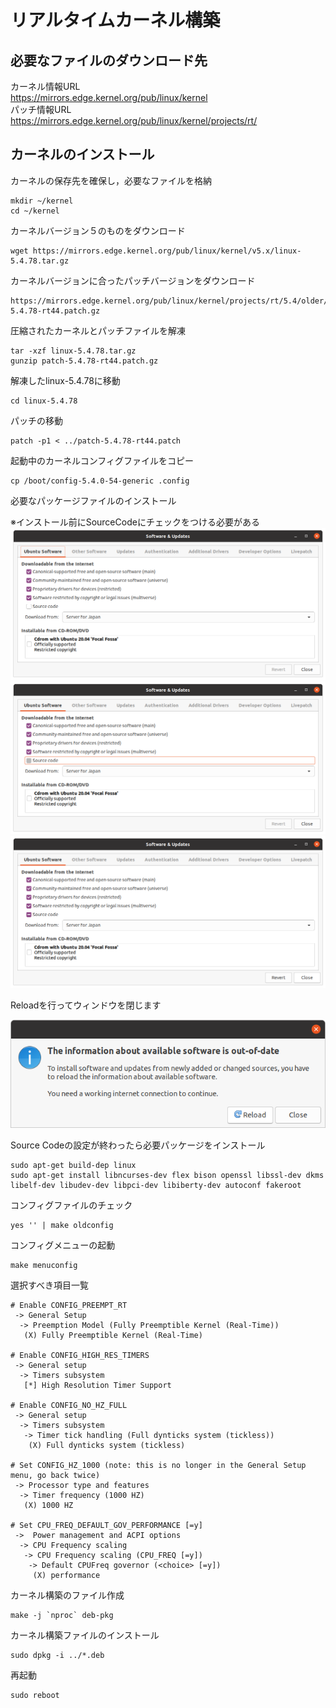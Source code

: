 # リアルタイムカーネル構築
## 必要なファイルのダウンロード先
カーネル情報URL  
https://mirrors.edge.kernel.org/pub/linux/kernel  
パッチ情報URL  
https://mirrors.edge.kernel.org/pub/linux/kernel/projects/rt/
## カーネルのインストール
カーネルの保存先を確保し，必要なファイルを格納
```
mkdir ~/kernel
cd ~/kernel
```
カーネルバージョン５のものをダウンロード
```
wget https://mirrors.edge.kernel.org/pub/linux/kernel/v5.x/linux-5.4.78.tar.gz
```
カーネルバージョンに合ったパッチバージョンをダウンロード
```
https://mirrors.edge.kernel.org/pub/linux/kernel/projects/rt/5.4/older/patch-5.4.78-rt44.patch.gz
```
圧縮されたカーネルとパッチファイルを解凍
```
tar -xzf linux-5.4.78.tar.gz
gunzip patch-5.4.78-rt44.patch.gz
```
解凍したlinux-5.4.78に移動
```
cd linux-5.4.78
```
パッチの移動
```
patch -p1 < ../patch-5.4.78-rt44.patch
```
起動中のカーネルコンフィグファイルをコピー
```
cp /boot/config-5.4.0-54-generic .config
```

必要なパッケージファイルのインストール  

※インストール前にSourceCodeにチェックをつける必要がある  
![SourceCode](../images/1.SetupBuild/1_sourceCodeCheck01.png)
![SourceCode](../images/1.SetupBuild/1_sourceCodeCheck02.png)
![SourceCode](../images/1.SetupBuild/1_sourceCodeCheck03.png)

Reloadを行ってウィンドウを閉じます

<p align='center'>
    <img src='../images/1.SetupBuild/1_sourceCodeCheck04.png'>
</p>

Source Codeの設定が終わったら必要パッケージをインストール 

```
sudo apt-get build-dep linux
sudo apt-get install libncurses-dev flex bison openssl libssl-dev dkms libelf-dev libudev-dev libpci-dev libiberty-dev autoconf fakeroot
```
コンフィグファイルのチェック
```
yes '' | make oldconfig
```
コンフィグメニューの起動
```
make menuconfig
```
選択すべき項目一覧
```
# Enable CONFIG_PREEMPT_RT
 -> General Setup
  -> Preemption Model (Fully Preemptible Kernel (Real-Time))
   (X) Fully Preemptible Kernel (Real-Time)

# Enable CONFIG_HIGH_RES_TIMERS
 -> General setup
  -> Timers subsystem
   [*] High Resolution Timer Support

# Enable CONFIG_NO_HZ_FULL
 -> General setup
  -> Timers subsystem
   -> Timer tick handling (Full dynticks system (tickless))
    (X) Full dynticks system (tickless)

# Set CONFIG_HZ_1000 (note: this is no longer in the General Setup menu, go back twice)
 -> Processor type and features
  -> Timer frequency (1000 HZ)
   (X) 1000 HZ

# Set CPU_FREQ_DEFAULT_GOV_PERFORMANCE [=y]
 ->  Power management and ACPI options
  -> CPU Frequency scaling
   -> CPU Frequency scaling (CPU_FREQ [=y])
    -> Default CPUFreq governor (<choice> [=y])
     (X) performance
```
カーネル構築のファイル作成
```
make -j `nproc` deb-pkg
```
カーネル構築ファイルのインストール
```
sudo dpkg -i ../*.deb
```
再起動
```
sudo reboot
```